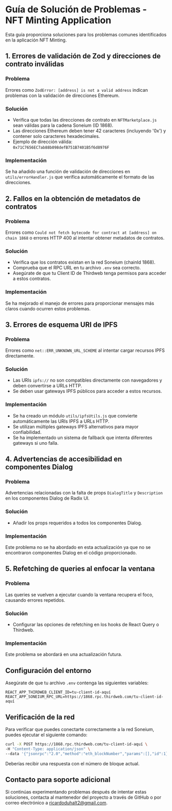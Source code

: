 # Guía de Solución de Problemas - NFT Minting Application

Esta guía proporciona soluciones para los problemas comunes identificados en la aplicación NFT Minting.

## 1. Errores de validación de Zod y direcciones de contrato inválidas

### Problema
Errores como `ZodError: [address] is not a valid address` indican problemas con la validación de direcciones Ethereum.

### Solución
- Verifica que todas las direcciones de contrato en `NFTMarketplace.js` sean válidas para la cadena Soneium (ID 1868).
- Las direcciones Ethereum deben tener 42 caracteres (incluyendo '0x') y contener solo caracteres hexadecimales.
- Ejemplo de dirección válida: `0x71C7656EC7ab88b098defB751B7401B5f6d8976F`

### Implementación
Se ha añadido una función de validación de direcciones en `utils/errorHandler.js` que verifica automáticamente el formato de las direcciones.

## 2. Fallos en la obtención de metadatos de contratos

### Problema
Errores como `Could not fetch bytecode for contract at [address] on chain 1868` o errores HTTP 400 al intentar obtener metadatos de contratos.

### Solución
- Verifica que los contratos existan en la red Soneium (chainId 1868).
- Comprueba que el RPC URL en tu archivo `.env` sea correcto.
- Asegúrate de que tu Client ID de Thirdweb tenga permisos para acceder a estos contratos.

### Implementación
Se ha mejorado el manejo de errores para proporcionar mensajes más claros cuando ocurren estos problemas.

## 3. Errores de esquema URI de IPFS

### Problema
Errores como `net::ERR_UNKNOWN_URL_SCHEME` al intentar cargar recursos IPFS directamente.

### Solución
- Las URIs `ipfs://` no son compatibles directamente con navegadores y deben convertirse a URLs HTTP.
- Se deben usar gateways IPFS públicos para acceder a estos recursos.

### Implementación
- Se ha creado un módulo `utils/ipfsUtils.js` que convierte automáticamente las URIs IPFS a URLs HTTP.
- Se utilizan múltiples gateways IPFS alternativos para mayor confiabilidad.
- Se ha implementado un sistema de fallback que intenta diferentes gateways si uno falla.

## 4. Advertencias de accesibilidad en componentes Dialog

### Problema
Advertencias relacionadas con la falta de props `DialogTitle` y `Description` en los componentes Dialog de Radix UI.

### Solución
- Añadir los props requeridos a todos los componentes Dialog.

### Implementación
Este problema no se ha abordado en esta actualización ya que no se encontraron componentes Dialog en el código proporcionado.

## 5. Refetching de queries al enfocar la ventana

### Problema
Las queries se vuelven a ejecutar cuando la ventana recupera el foco, causando errores repetidos.

### Solución
- Configurar las opciones de refetching en los hooks de React Query o Thirdweb.

### Implementación
Este problema se abordará en una actualización futura.

## Configuración del entorno

Asegúrate de que tu archivo `.env` contenga las siguientes variables:

```
REACT_APP_THIRDWEB_CLIENT_ID=tu-client-id-aquí
REACT_APP_SONEIUM_RPC_URL=https://1868.rpc.thirdweb.com/tu-client-id-aquí
```

## Verificación de la red

Para verificar que puedes conectarte correctamente a la red Soneium, puedes ejecutar el siguiente comando:

```bash
curl -X POST https://1868.rpc.thirdweb.com/tu-client-id-aquí \
-H "Content-Type: application/json" \
--data '{"jsonrpc":"2.0","method":"eth_blockNumber","params":[],"id":1}'
```

Deberías recibir una respuesta con el número de bloque actual.

## Contacto para soporte adicional

Si continúas experimentando problemas después de intentar estas soluciones, contacta al mantenedor del proyecto a través de GitHub o por correo electrónico a ricardoduhalt2@gmail.com.
